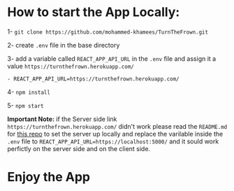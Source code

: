 # How to start the App Locally:

1- `git clone https://github.com/mohammed-khamees/TurnTheFrown.git`

2- create `.env` file in the base directory

3- add a variable called `REACT_APP_API_URL` in the `.env` file and assign it a value `https://turnthefrown.herokuapp.com/`

    - REACT_APP_API_URL=https://turnthefrown.herokuapp.com/

4- `npm install`

5- `npm start`

**Important Note:** if the Server side link `https://turnthefrown.herokuapp.com/` didn't work please read the `README.md` for [this repo](https://github.com/mohammed-khamees/TurnTheFrownBack) to set the server up locally and replace the varilable inside the `.env` file to `REACT_APP_API_URL=https://localhost:5000/` and it sould work perfictly on the server side and on the client side.

# Enjoy the App
